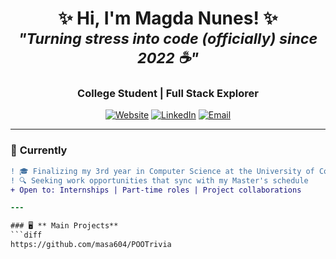 <h1 align="center">
  ✨ Hi, I'm Magda Nunes! ✨ <br/>
  <sub><i>"Turning stress into code (officially) since 2022 ☕"</i></sub>
</h1>

<h3 align="center">
  College Student | Full Stack Explorer
</h3>

<p align="center">
  <a href="https://masa604.github.io/portfolio/"><img src="https://img.shields.io/badge/Website-FF7139?style=for-the-badge&logo=firefox&logoColor=white" alt="Website"></a>
  <a href="https://www.linkedin.com/in/magda-nunes-4650b4282/"><img src="https://img.shields.io/badge/LinkedIn-0077B5?style=for-the-badge&logo=linkedin&logoColor=white" alt="LinkedIn"></a>
  <a href="mailto:magmar406@gmail.com"><img src="https://img.shields.io/badge/Email_Me-D14836?style=for-the-badge&logo=gmail&logoColor=white" alt="Email"></a>
</p>

---

### 🌟 **Currently**  
```diff
! 🎓 Finalizing my 3rd year in Computer Science at the University of Coimbra
! 🔍 Seeking work opportunities that sync with my Master's schedule  
+ Open to: Internships | Part-time roles | Project collaborations  

---

### 🖥️ ** Main Projects**
```diff
https://github.com/masa604/POOTrivia
